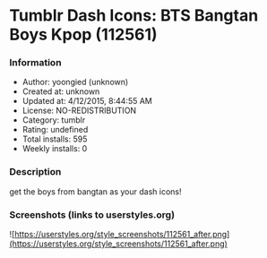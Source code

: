 # Tumblr Dash Icons: BTS Bangtan Boys Kpop (112561)

### Information
- Author: yoongied (unknown)
- Created at: unknown
- Updated at: 4/12/2015, 8:44:55 AM
- License: NO-REDISTRIBUTION
- Category: tumblr
- Rating: undefined
- Total installs: 595
- Weekly installs: 0


### Description
get the boys from bangtan as your dash icons!


### Screenshots (links to userstyles.org)
![https://userstyles.org/style_screenshots/112561_after.png](https://userstyles.org/style_screenshots/112561_after.png)


